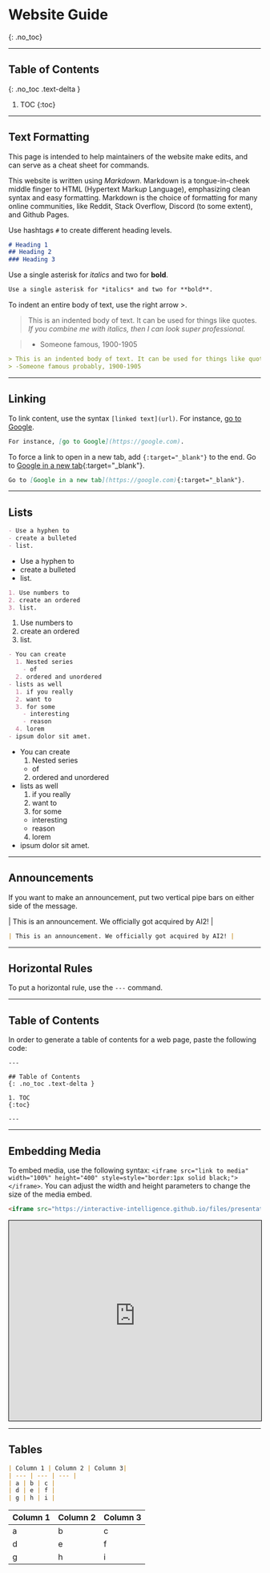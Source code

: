 # Website Guide
{: .no_toc}

---

## Table of Contents
{: .no_toc .text-delta }

1. TOC
{:toc}

---

## Text Formatting
This page is intended to help maintainers of the website make edits, and can serve as a cheat sheet for commands.

This website is written using *Markdown*. Markdown is a tongue-in-cheek middle finger to HTML (Hypertext Mark*up* Language), emphasizing clean syntax and easy formatting. Markdown is the choice of formatting for many online communities, like Reddit, Stack Overflow, Discord (to some extent), and Github Pages.

Use hashtags `#` to create different heading levels.

```markdown
# Heading 1
## Heading 2
### Heading 3
```

Use a single asterisk for *italics* and two for **bold**.
```markdown
Use a single asterisk for *italics* and two for **bold**.
```

To indent an entire body of text, use the right arrow >.

> This is an indented body of text. It can be used for things like quotes. *If you combine me with italics, then I can look super professional.*

> - Someone famous, 1900-1905

```markdown
> This is an indented body of text. It can be used for things like quotes. *If you combine me with italics, then I can look super professional.*
> -Someone famous probably, 1900-1905
```

---

## Linking
To link content, use the syntax `[linked text](url)`. For instance, [go to Google](https://google.com).

```markdown
For instance, [go to Google](https://google.com).
```

To force a link to open in a new tab, add `{:target="_blank"}` to the end. Go to [Google in a new tab](https://google.com){:target="_blank"}.
```markdown
Go to [Google in a new tab](https://google.com){:target="_blank"}.
```

---

## Lists
```markdown
- Use a hyphen to
- create a bulleted
- list.
```
- Use a hyphen to
- create a bulleted
- list.


```markdown
1. Use numbers to
2. create an ordered
3. list.
```
1. Use numbers to
2. create an ordered
3. list.

```markdown
- You can create
  1. Nested series
    - of
  2. ordered and unordered
- lists as well
  1. if you really
  2. want to
  3. for some
    - interesting
    - reason
  4. lorem
- ipsum dolor sit amet.
```

- You can create
  1. Nested series
    - of
  2. ordered and unordered
- lists as well
  1. if you really
  2. want to
  3. for some
    - interesting
    - reason
  4. lorem
- ipsum dolor sit amet.

---

## Announcements

If you want to make an announcement, put two vertical pipe bars on either side of the message.

| This is an announcement. We officially got acquired by AI2! |

```markdown
| This is an announcement. We officially got acquired by AI2! |
```

---

## Horizontal Rules

To put a horizontal rule, use the `---` command.

---

## Table of Contents
In order to generate a table of contents for a web page, paste the following code:

```
---

## Table of Contents
{: .no_toc .text-delta }

1. TOC
{:toc}

---
```

---

## Embedding Media

To embed media, use the following syntax: `<iframe src="link to media" width="100%" height="400" style=style="border:1px solid black;"></iframe>`. You can adjust the width and height parameters to change the size of the media embed.
```markdown
<iframe src="https://interactive-intelligence.github.io/files/presentations/win2022/week-1/NNs as Minds.pdf" width="100%" height="400" style="border:1px solid black;"></iframe>
```

<iframe src="https://interactive-intelligence.github.io/files/presentations/win2022/week-1/NNs as Minds.pdf" width="100%" height="400" style="border:1px solid black;"></iframe>

---

## Tables

```markdown
| Column 1 | Column 2 | Column 3|
| --- | --- | --- |
| a | b | c |
| d | e | f |
| g | h | i |
```

| Column 1 | Column 2 | Column 3|
| --- | --- | --- |
| a | b | c |
| d | e | f |
| g | h | i |


